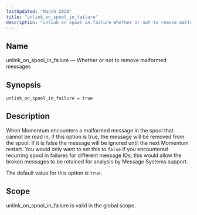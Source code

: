 ```yaml
---
lastUpdated: "March 2020"
title: "unlink_on_spool_in_failure"
description: "unlink on spool in failure Whether or not to remove malformed messages unlink on spool in failure true When Momentum encounters a malformed message in the spool that cannot be read in if this option is true the message will be removed from the spool If it is false the..."
---
```


<a name="conf.ref.unlink_on_spool_in_failure"></a> 
## Name

unlink_on_spool_in_failure — Whether or not to remove malformed messages

## Synopsis

`unlink_on_spool_in_failure = true`

<a name="idp12331184"></a> 
## Description

When Momentum encounters a malformed message in the spool that cannot be read in, if this option is true, the message will be removed from the spool. If it is false the message will be ignored until the next Momentum restart. You would only want to set this to `false` if you encountered recurring spool in failures for different message IDs; this would allow the broken messages to be retained for analysis by Message Systems support.

The default value for this option is `true`.

<a name="idp12334576"></a> 
## Scope

unlink_on_spool_in_failure is valid in the global scope.